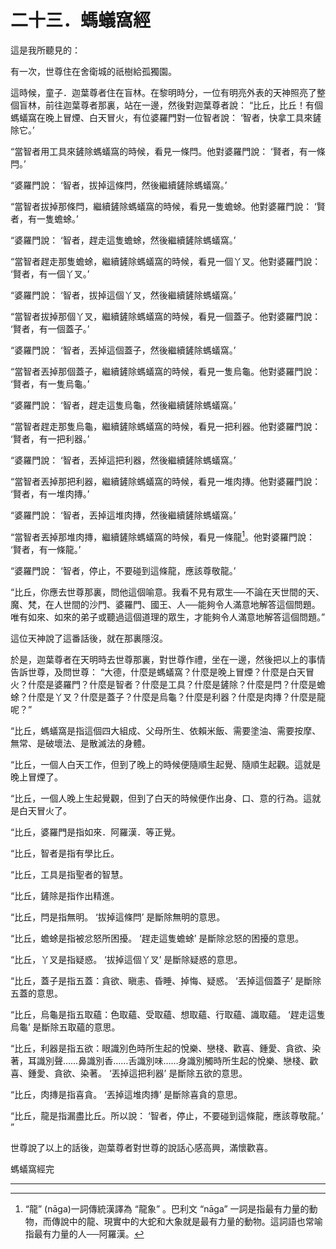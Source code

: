 # 二十三．螞蟻窩經

這是我所聽見的：

有一次，世尊住在舍衛城的祇樹給孤獨園。

這時候，童子．迦葉尊者住在盲林。在黎明時分，一位有明亮外表的天神照亮了整個盲林，前往迦葉尊者那裏，站在一邊，然後對迦葉尊者說： “比丘，比丘！有個螞蟻窩在晚上冒煙、白天冒火，有位婆羅門對一位智者說： ‘智者，快拿工具來鏟除它。’ 

“當智者用工具來鏟除螞蟻窩的時候，看見一條閂。他對婆羅門說： ‘賢者，有一條閂。’

“婆羅門說： ‘智者，拔掉這條閂，然後繼續鏟除螞蟻窩。’

“當智者拔掉那條閂，繼續鏟除螞蟻窩的時候，看見一隻蟾蜍。他對婆羅門說： ‘賢者，有一隻蟾蜍。’

“婆羅門說： ‘智者，趕走這隻蟾蜍，然後繼續鏟除螞蟻窩。’

“當智者趕走那隻蟾蜍，繼續鏟除螞蟻窩的時候，看見一個丫叉。他對婆羅門說： ‘賢者，有一個丫叉。’

“婆羅門說： ‘智者，拔掉這個丫叉，然後繼續鏟除螞蟻窩。’

“當智者拔掉那個丫叉，繼續鏟除螞蟻窩的時候，看見一個蓋子。他對婆羅門說： ‘賢者，有一個蓋子。’

“婆羅門說： ‘智者，丟掉這個蓋子，然後繼續鏟除螞蟻窩。’

“當智者丟掉那個蓋子，繼續鏟除螞蟻窩的時候，看見一隻烏龜。他對婆羅門說： ‘賢者，有一隻烏龜。’

“婆羅門說： ‘智者，趕走這隻烏龜，然後繼續鏟除螞蟻窩。’

“當智者趕走那隻烏龜，繼續鏟除螞蟻窩的時候，看見一把利器。他對婆羅門說： ‘賢者，有一把利器。’

“婆羅門說： ‘智者，丟掉這把利器，然後繼續鏟除螞蟻窩。’

“當智者丟掉那把利器，繼續鏟除螞蟻窩的時候，看見一堆肉摶。他對婆羅門說： ‘賢者，有一堆肉摶。’

“婆羅門說： ‘智者，丟掉這堆肉摶，然後繼續鏟除螞蟻窩。’

“當智者丟掉那堆肉摶，繼續鏟除螞蟻窩的時候，看見一條龍[^1]。他對婆羅門說： ‘賢者，有一條龍。’

“婆羅門說： ‘智者，停止，不要碰到這條龍，應該尊敬龍。’

“比丘，你應去世尊那裏，問他這個喻意。我看不見有眾生──不論在天世間的天、魔、梵，在人世間的沙門、婆羅門、國王、人──能夠令人滿意地解答這個問題。唯有如來、如來的弟子或聽過這個道理的眾生，才能夠令人滿意地解答這個問題。”

這位天神說了這番話後，就在那裏隱沒。

於是，迦葉尊者在天明時去世尊那裏，對世尊作禮，坐在一邊，然後把以上的事情告訴世尊，及問世尊： “大德，什麼是螞蟻窩？什麼是晚上冒煙？什麼是白天冒火？什麼是婆羅門？什麼是智者？什麼是工具？什麼是鏟除？什麼是閂？什麼是蟾蜍？什麼是丫叉？什麼是蓋子？什麼是烏龜？什麼是利器？什麼是肉摶？什麼是龍呢？”

“比丘，螞蟻窩是指這個四大組成、父母所生、依賴米飯、需要塗油、需要按摩、無常、是破壞法、是散滅法的身體。

“比丘，一個人白天工作，但到了晚上的時候便隨順生起覺、隨順生起觀。這就是晚上冒煙了。

“比丘，一個人晚上生起覺觀，但到了白天的時候便作出身、口、意的行為。這就是白天冒火了。

“比丘，婆羅門是指如來．阿羅漢．等正覺。

“比丘，智者是指有學比丘。

“比丘，工具是指聖者的智慧。

“比丘，鏟除是指作出精進。

“比丘，閂是指無明。 ‘拔掉這條閂’ 是斷除無明的意思。

“比丘，蟾蜍是指被忿怒所困擾。 ‘趕走這隻蟾蜍’ 是斷除忿怒的困擾的意思。

“比丘，丫叉是指疑惑。 ‘拔掉這個丫叉’ 是斷除疑惑的意思。

“比丘，蓋子是指五蓋：貪欲、瞋恚、昏睡、掉悔、疑惑。 ‘丟掉這個蓋子’ 是斷除五蓋的意思。

“比丘，烏龜是指五取蘊：色取蘊、受取蘊、想取蘊、行取蘊、識取蘊。 ‘趕走這隻烏龜’ 是斷除五取蘊的意思。

“比丘，利器是指五欲：眼識別色時所生起的悅樂、戀棧、歡喜、鍾愛、貪欲、染著，耳識別聲……鼻識別香……舌識別味……身識別觸時所生起的悅樂、戀棧、歡喜、鍾愛、貪欲、染著。 ‘丟掉這把利器’ 是斷除五欲的意思。

“比丘，肉摶是指喜貪。 ‘丟掉這堆肉摶’ 是斷除喜貪的意思。

“比丘，龍是指漏盡比丘。所以說： ‘智者，停止，不要碰到這條龍，應該尊敬龍。’ ”

世尊說了以上的話後，迦葉尊者對世尊的說話心感高興，滿懷歡喜。

螞蟻窩經完

---

[^1]: “龍” (nāga)一詞傳統漢譯為 “龍象” 。巴利文 “nāga” 一詞是指最有力量的動物，而傳說中的龍、現實中的大蛇和大象就是最有力量的動物。這詞語也常喻指最有力量的人──阿羅漢。 

